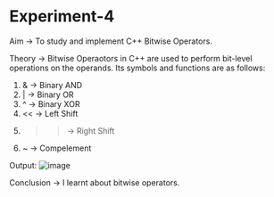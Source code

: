 # Experiment-4

Aim -> To study and implement C++ Bitwise Operators.

Theory -> Bitwise Operaotors in C++ are used to perform bit-level operations on the operands.
Its symbols and functions are as follows:
1. & -> Binary AND
2. | -> Binary OR
3. ^ -> Binary XOR
4. << -> Left Shift
5. >> -> Right Shift
6. ~ -> Compelement

Output:
![image](https://github.com/user-attachments/assets/c690291b-8135-44f2-bf7a-74ecbe54fa86)

Conclusion -> I learnt about bitwise operators.
